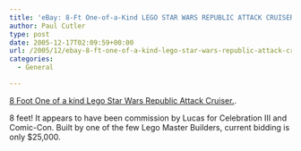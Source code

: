 ```yaml
---
title: 'eBay: 8-Ft One-of-a-Kind LEGO STAR WARS REPUBLIC ATTACK CRUISER'
author: Paul Cutler
type: post
date: 2005-12-17T02:09:59+00:00
url: /2005/12/ebay-8-ft-one-of-a-kind-lego-star-wars-republic-attack-cruiser/
categories:
  - General

---
```

 [8 Foot One of a kind Lego Star Wars Republic Attack Cruiser.][1].

8 feet! It appears to have been commission by Lucas for Celebration III and Comic-Con. Built by one of the few Lego Master Builders, current bidding is only $25,000.

 [1]: http://cgi.ebay.com/8-Ft-One-of-a-Kind-LEGO-STAR-WARS-REPUBLIC-ATTACK-CRUISER